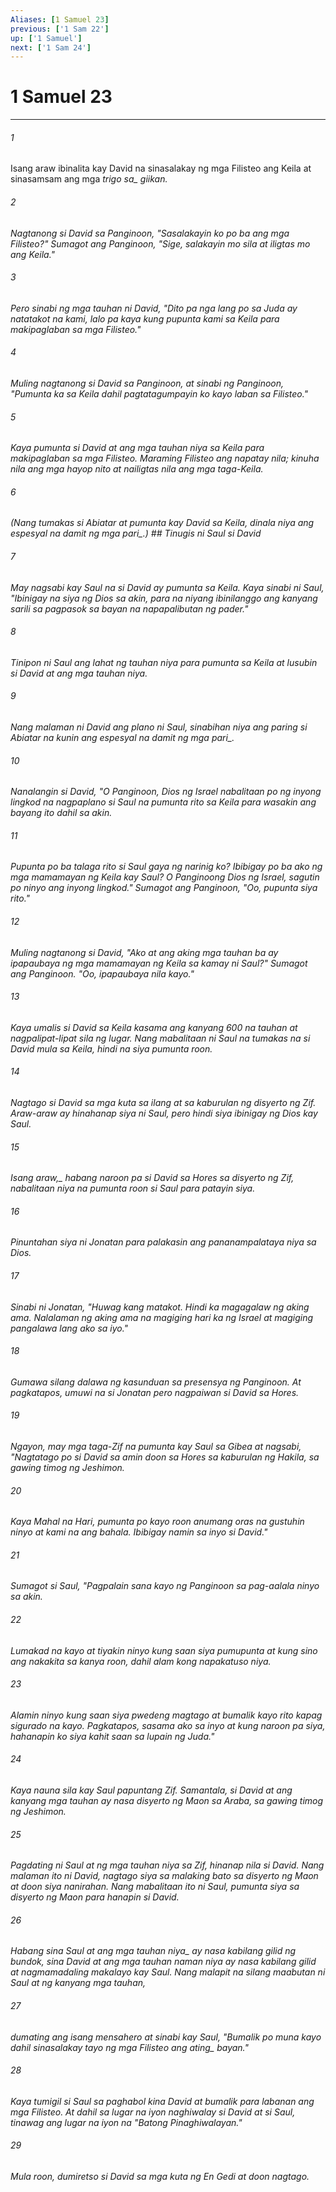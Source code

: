 ```yaml
---
Aliases: [1 Samuel 23]
previous: ['1 Sam 22']
up: ['1 Samuel']
next: ['1 Sam 24']
---
```

# 1 Samuel 23

***






















###### 1 










Isang araw ibinalita kay David na sinasalakay ng mga Filisteo ang Keila at sinasamsam ang mga <i class="trans-change">trigo sa_ giikan. 





















###### 2 










Nagtanong si David sa Panginoon, "Sasalakayin ko po ba ang mga Filisteo?" Sumagot ang Panginoon, "Sige, salakayin mo sila at iligtas mo ang Keila." 





















###### 3 










Pero sinabi ng mga tauhan ni David, "Dito pa nga lang po sa Juda ay natatakot na kami, lalo pa kaya kung pupunta kami sa Keila para makipaglaban sa mga Filisteo." 





















###### 4 










Muling nagtanong si David sa Panginoon, at sinabi ng Panginoon, "Pumunta ka sa Keila dahil pagtatagumpayin ko kayo laban sa Filisteo." 





















###### 5 










Kaya pumunta si David at ang mga tauhan niya sa Keila para makipaglaban sa mga Filisteo. Maraming Filisteo ang napatay nila; kinuha nila ang mga hayop nito at nailigtas nila ang mga taga-Keila. 





















###### 6 










(Nang tumakas si Abiatar at pumunta kay David sa Keila, dinala niya ang espesyal na damit <i class="trans-change">ng mga pari_.) ## Tinugis ni Saul si David 





















###### 7 










May nagsabi kay Saul na si David ay pumunta sa Keila. Kaya sinabi ni Saul, "Ibinigay na siya ng Dios sa akin, para na niyang ibinilanggo ang kanyang sarili sa pagpasok sa bayan na napapalibutan ng pader." 





















###### 8 










Tinipon ni Saul ang lahat ng tauhan niya para pumunta sa Keila at lusubin si David at ang mga tauhan niya. 





















###### 9 










Nang malaman ni David ang plano ni Saul, sinabihan niya ang paring si Abiatar na kunin ang espesyal na damit <i class="trans-change">ng mga pari_. 





















###### 10 










Nanalangin si David, "O Panginoon, Dios ng Israel nabalitaan po ng inyong lingkod na nagpaplano si Saul na pumunta rito sa Keila para wasakin ang bayang ito dahil sa akin. 





















###### 11 










Pupunta po ba talaga rito si Saul gaya ng narinig ko? Ibibigay po ba ako ng mga mamamayan ng Keila kay Saul? O Panginoong Dios ng Israel, sagutin po ninyo ang inyong lingkod." Sumagot ang Panginoon, "Oo, pupunta siya rito." 





















###### 12 










Muling nagtanong si David, "Ako at ang aking mga tauhan ba ay ipapaubaya ng mga mamamayan ng Keila sa kamay ni Saul?" Sumagot ang Panginoon. "Oo, ipapaubaya nila kayo." 





















###### 13 










Kaya umalis si David sa Keila kasama ang kanyang 600 na tauhan at nagpalipat-lipat sila ng lugar. Nang mabalitaan ni Saul na tumakas na si David mula sa Keila, hindi na siya pumunta roon. 





















###### 14 










Nagtago si David sa mga kuta sa ilang at sa kaburulan ng disyerto ng Zif. Araw-araw ay hinahanap siya ni Saul, pero hindi siya ibinigay ng Dios kay Saul. 





















###### 15 










<i class="trans-change">Isang araw,_ habang naroon pa si David sa Hores sa disyerto ng Zif, nabalitaan niya na pumunta roon si Saul para patayin siya. 





















###### 16 










Pinuntahan siya ni Jonatan para palakasin ang pananampalataya niya sa Dios. 





















###### 17 










Sinabi ni Jonatan, "Huwag kang matakot. Hindi ka magagalaw ng aking ama. Nalalaman ng aking ama na magiging hari ka ng Israel at magiging pangalawa lang ako sa iyo." 





















###### 18 










Gumawa silang dalawa ng kasunduan sa presensya ng Panginoon. At pagkatapos, umuwi na si Jonatan pero nagpaiwan si David sa Hores. 





















###### 19 










Ngayon, may mga taga-Zif na pumunta kay Saul sa Gibea at nagsabi, "Nagtatago po si David sa amin doon sa Hores sa kaburulan ng Hakila, sa gawing timog ng Jeshimon. 





















###### 20 










Kaya Mahal na Hari, pumunta po kayo roon anumang oras na gustuhin ninyo at kami na ang bahala. Ibibigay namin sa inyo si David." 





















###### 21 










Sumagot si Saul, "Pagpalain sana kayo ng Panginoon sa pag-aalala ninyo sa akin. 





















###### 22 










Lumakad na kayo at tiyakin ninyo kung saan siya pumupunta at kung sino ang nakakita sa kanya roon, dahil alam kong napakatuso niya. 





















###### 23 










Alamin ninyo kung saan siya pwedeng magtago at bumalik kayo rito kapag sigurado na kayo. Pagkatapos, sasama ako sa inyo at kung naroon pa siya, hahanapin ko siya kahit saan sa lupain ng Juda." 





















###### 24 










Kaya nauna sila kay Saul papuntang Zif. Samantala, si David at ang kanyang mga tauhan ay nasa disyerto ng Maon sa Araba, sa gawing timog ng Jeshimon. 





















###### 25 










Pagdating ni Saul at ng mga tauhan niya sa Zif, hinanap nila si David. Nang malaman ito ni David, nagtago siya sa malaking bato sa disyerto ng Maon at doon siya nanirahan. Nang mabalitaan ito ni Saul, pumunta siya sa disyerto ng Maon para hanapin si David. 





















###### 26 










Habang sina Saul <i class="trans-change">at ang mga tauhan niya_ ay nasa kabilang gilid ng bundok, sina David at ang mga tauhan naman niya ay nasa kabilang gilid at nagmamadaling makalayo kay Saul. Nang malapit na silang maabutan ni Saul at ng kanyang mga tauhan, 





















###### 27 










dumating ang isang mensahero at sinabi kay Saul, "Bumalik po muna kayo dahil sinasalakay tayo ng mga Filisteo <i class="trans-change">ang ating_ bayan." 





















###### 28 










Kaya tumigil si Saul sa paghabol kina David at bumalik para labanan ang mga Filisteo. At dahil sa lugar na iyon naghiwalay si David at si Saul, tinawag ang lugar na iyon na "Batong Pinaghiwalayan." 





















###### 29 










Mula roon, dumiretso si David sa mga kuta ng En Gedi at doon nagtago.
